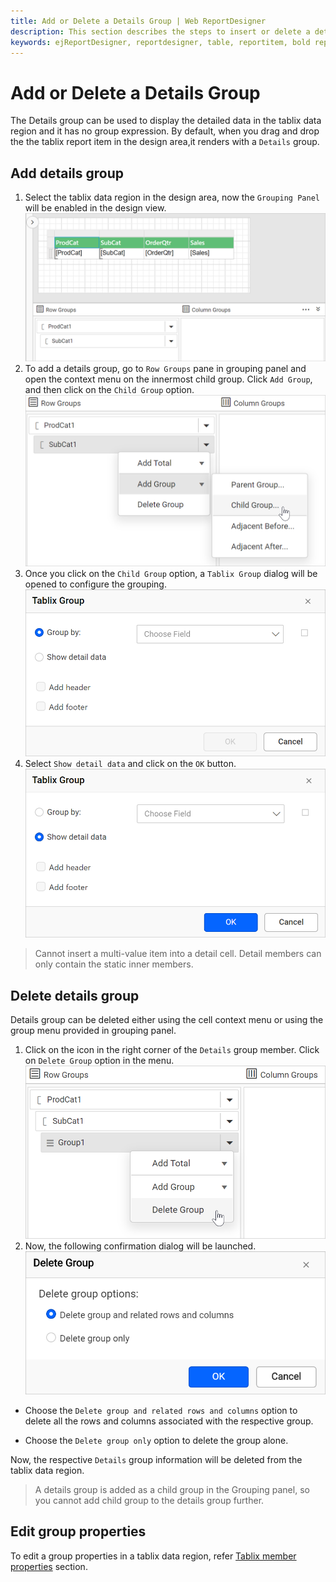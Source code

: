 ```yaml
---
title: Add or Delete a Details Group | Web ReportDesigner
description: This section describes the steps to insert or delete a details group in tablix in Bold Report Designer.
keywords: ejReportDesigner, reportdesigner, table, reportitem, bold reports, documentation, help, ej, user guide, demo, samples, bold reports, bold reporting
---
```


# Add or Delete a Details Group

The Details group can be used to display the detailed data in the tablix data region and it has no group expression. By default, when you drag and drop the the tablix report item in the design area,it renders with a `Details` group.

## Add details group

1. Select the tablix data region in the design area, now the `Grouping Panel` will be enabled in the design view.
   ![Open group menu](/static/assets/on-premise/images/report-designer/report-items/tablix-add-or-delete-details-group-ssrs/enable-grouping.png '#width=410px')
2. To add a details group, go to `Row Groups` pane in grouping panel and open the context menu on the innermost child group. Click `Add Group`, and then click on the `Child Group` option.
   ![Open group menu](/static/assets/on-premise/images/report-designer/report-items/tablix-add-or-delete-details-group-ssrs/add-child-group-menu.png '#width=385px')
3. Once you click on the `Child Group` option, a `Tablix Group` dialog will be opened to configure the grouping.
   ![Open group menu](/static/assets/on-premise/images/report-designer/report-items/tablix-add-or-delete-details-group-ssrs/tablix-group-dialog.png '#width=385px')
4. Select `Show detail data` and click on the `OK` button.
   ![Open group menu](/static/assets/on-premise/images/report-designer/report-items/tablix-add-or-delete-details-group-ssrs/enable-show-detail-data.png '#width=385px')

> Cannot insert a multi-value item into a detail cell. Detail members can only contain the static inner members.

## Delete details group

Details group can be deleted either using the cell context menu or using the group menu provided in grouping panel.

1. Click on the icon in the right corner of the `Details` group member. Click on `Delete Group` option in the menu.
   ![Open group menu](/static/assets/on-premise/images/report-designer/report-items/tablix-add-or-delete-details-group-ssrs/delete-group.png '#width=385px')
2. Now, the following confirmation dialog will be launched.
   ![Open group member properties](/static/assets/on-premise/images/report-designer/report-items/tablix/delete-group-dialog.png '#width=385px')

* Choose the `Delete group and related rows and columns` option to delete all the rows and columns associated with the respective group.

* Choose the  `Delete group only` option to delete the group alone.

Now, the respective `Details` group information will be deleted from the tablix data region.

> A details group is added as a child group in the Grouping panel, so you cannot add child group to the details group further.

## Edit group properties

To edit a group properties in a tablix data region, refer [Tablix member properties](./../../../report-items/tablix/grouping-panel/#group-member-properties) section.